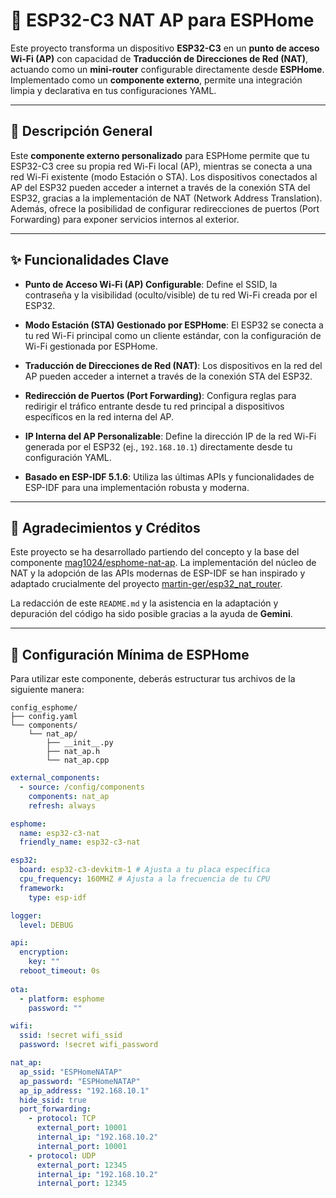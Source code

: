 # 📡 ESP32-C3 NAT AP para ESPHome

Este proyecto transforma un dispositivo **ESP32-C3** en un **punto de acceso Wi-Fi (AP)** con capacidad de **Traducción de Direcciones de Red (NAT)**, actuando como un **mini-router** configurable directamente desde **ESPHome**. Implementado como un **componente externo**, permite una integración limpia y declarativa en tus configuraciones YAML.

---

## 📝 Descripción General

Este **componente externo personalizado** para ESPHome permite que tu ESP32-C3 cree su propia red Wi-Fi local (AP), mientras se conecta a una red Wi-Fi existente (modo Estación o STA). Los dispositivos conectados al AP del ESP32 pueden acceder a internet a través de la conexión STA del ESP32, gracias a la implementación de NAT (Network Address Translation). Además, ofrece la posibilidad de configurar redirecciones de puertos (Port Forwarding) para exponer servicios internos al exterior.

---

## ✨ Funcionalidades Clave

* **Punto de Acceso Wi-Fi (AP) Configurable**: Define el SSID, la contraseña y la visibilidad (oculto/visible) de tu red Wi-Fi creada por el ESP32.

* **Modo Estación (STA) Gestionado por ESPHome**: El ESP32 se conecta a tu red Wi-Fi principal como un cliente estándar, con la configuración de Wi-Fi gestionada por ESPHome.

* **Traducción de Direcciones de Red (NAT)**: Los dispositivos en la red del AP pueden acceder a internet a través de la conexión STA del ESP32.

* **Redirección de Puertos (Port Forwarding)**: Configura reglas para redirigir el tráfico entrante desde tu red principal a dispositivos específicos en la red interna del AP.

* **IP Interna del AP Personalizable**: Define la dirección IP de la red Wi-Fi generada por el ESP32 (ej., `192.168.10.1`) directamente desde tu configuración YAML.

* **Basado en ESP-IDF 5.1.6**: Utiliza las últimas APIs y funcionalidades de ESP-IDF para una implementación robusta y moderna.

---

## 🙏 Agradecimientos y Créditos

Este proyecto se ha desarrollado partiendo del concepto y la base del componente [mag1024/esphome-nat-ap](https://github.com/mag1024/esphome-nat-ap). La implementación del núcleo de NAT y la adopción de las APIs modernas de ESP-IDF se han inspirado y adaptado crucialmente del proyecto [martin-ger/esp32_nat_router](https://github.com/martin-ger/esp32_nat_router).

La redacción de este `README.md` y la asistencia en la adaptación y depuración del código ha sido posible gracias a la ayuda de **Gemini**.

---

## 🚀 Configuración Mínima de ESPHome

Para utilizar este componente, deberás estructurar tus archivos de la siguiente manera:

```
config_esphome/
├── config.yaml
└── components/
    └── nat_ap/
        ├── __init__.py
        ├── nat_ap.h
        └── nat_ap.cpp
```

```yaml
external_components:
  - source: /config/components
    components: nat_ap
    refresh: always

esphome:
  name: esp32-c3-nat
  friendly_name: esp32-c3-nat

esp32:
  board: esp32-c3-devkitm-1 # Ajusta a tu placa específica
  cpu_frequency: 160MHZ # Ajusta a la frecuencia de tu CPU
  framework:
    type: esp-idf

logger:
  level: DEBUG 

api:
  encryption:
    key: "" 
  reboot_timeout: 0s
    
ota:
  - platform: esphome
    password: "" 

wifi:
  ssid: !secret wifi_ssid
  password: !secret wifi_password

nat_ap:
  ap_ssid: "ESPHomeNATAP"
  ap_password: "ESPHomeNATAP"
  ap_ip_address: "192.168.10.1"
  hide_ssid: true
  port_forwarding:
    - protocol: TCP
      external_port: 10001
      internal_ip: "192.168.10.2"
      internal_port: 10001
    - protocol: UDP
      external_port: 12345
      internal_ip: "192.168.10.2"
      internal_port: 12345
```
